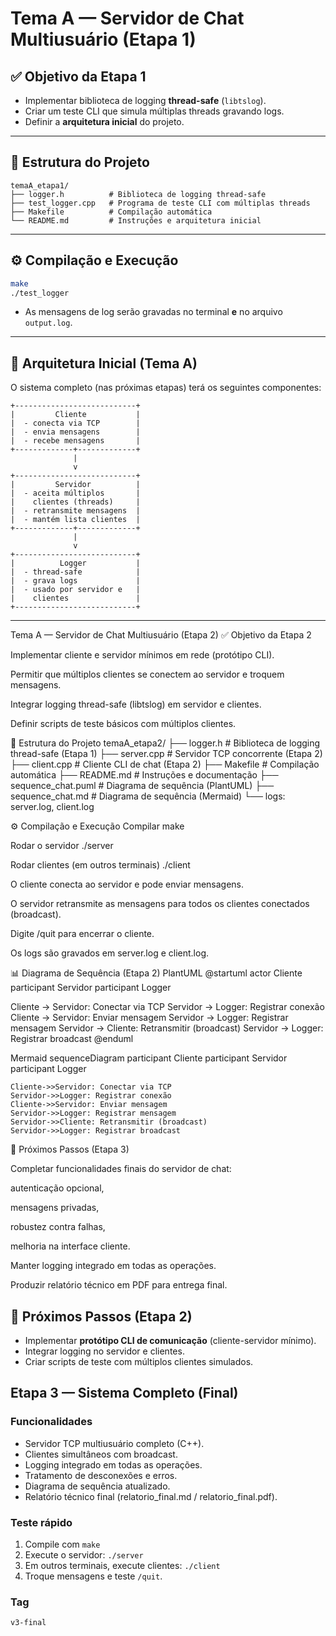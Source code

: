 # Tema A — Servidor de Chat Multiusuário (Etapa 1)

## ✅ Objetivo da Etapa 1
- Implementar biblioteca de logging **thread-safe** (`libtslog`).
- Criar um teste CLI que simula múltiplas threads gravando logs.
- Definir a **arquitetura inicial** do projeto.

---

## 📂 Estrutura do Projeto
```
temaA_etapa1/
├── logger.h          # Biblioteca de logging thread-safe
├── test_logger.cpp   # Programa de teste CLI com múltiplas threads
├── Makefile          # Compilação automática
└── README.md         # Instruções e arquitetura inicial
```

---

## ⚙️ Compilação e Execução
```bash
make
./test_logger
```

- As mensagens de log serão gravadas no terminal **e** no arquivo `output.log`.

---

## 🧩 Arquitetura Inicial (Tema A)
O sistema completo (nas próximas etapas) terá os seguintes componentes:

```
+---------------------------+
|         Cliente           |
|  - conecta via TCP        |
|  - envia mensagens        |
|  - recebe mensagens       |
+-------------+-------------+
              |
              v
+---------------------------+
|         Servidor          |
|  - aceita múltiplos       |
|    clientes (threads)     |
|  - retransmite mensagens  |
|  - mantém lista clientes  |
+-------------+-------------+
              |
              v
+---------------------------+
|          Logger           |
|  - thread-safe            |
|  - grava logs             |
|  - usado por servidor e   |
|    clientes               |
+---------------------------+
```

---

Tema A — Servidor de Chat Multiusuário (Etapa 2)
✅ Objetivo da Etapa 2

Implementar cliente e servidor mínimos em rede (protótipo CLI).

Permitir que múltiplos clientes se conectem ao servidor e troquem mensagens.

Integrar logging thread-safe (libtslog) em servidor e clientes.

Definir scripts de teste básicos com múltiplos clientes.

📂 Estrutura do Projeto
temaA_etapa2/
├── logger.h            # Biblioteca de logging thread-safe (Etapa 1)
├── server.cpp          # Servidor TCP concorrente (Etapa 2)
├── client.cpp          # Cliente CLI de chat (Etapa 2)
├── Makefile            # Compilação automática
├── README.md           # Instruções e documentação
├── sequence_chat.puml  # Diagrama de sequência (PlantUML)
├── sequence_chat.md    # Diagrama de sequência (Mermaid)
└── logs: server.log, client.log

⚙️ Compilação e Execução
Compilar
make

Rodar o servidor
./server

Rodar clientes (em outros terminais)
./client


O cliente conecta ao servidor e pode enviar mensagens.

O servidor retransmite as mensagens para todos os clientes conectados (broadcast).

Digite /quit para encerrar o cliente.

Os logs são gravados em server.log e client.log.

📊 Diagrama de Sequência (Etapa 2)
PlantUML
@startuml
actor Cliente
participant Servidor
participant Logger

Cliente -> Servidor: Conectar via TCP
Servidor -> Logger: Registrar conexão
Cliente -> Servidor: Enviar mensagem
Servidor -> Logger: Registrar mensagem
Servidor -> Cliente: Retransmitir (broadcast)
Servidor -> Logger: Registrar broadcast
@enduml

Mermaid
sequenceDiagram
    participant Cliente
    participant Servidor
    participant Logger

    Cliente->>Servidor: Conectar via TCP
    Servidor->>Logger: Registrar conexão
    Cliente->>Servidor: Enviar mensagem
    Servidor->>Logger: Registrar mensagem
    Servidor->>Cliente: Retransmitir (broadcast)
    Servidor->>Logger: Registrar broadcast

📌 Próximos Passos (Etapa 3)

Completar funcionalidades finais do servidor de chat:

autenticação opcional,

mensagens privadas,

robustez contra falhas,

melhoria na interface cliente.

Manter logging integrado em todas as operações.

Produzir relatório técnico em PDF para entrega final.
## 📌 Próximos Passos (Etapa 2)
- Implementar **protótipo CLI de comunicação** (cliente-servidor mínimo).
- Integrar logging no servidor e clientes.
- Criar scripts de teste com múltiplos clientes simulados.

## Etapa 3 — Sistema Completo (Final)

### Funcionalidades
- Servidor TCP multiusuário completo (C++).
- Clientes simultâneos com broadcast.
- Logging integrado em todas as operações.
- Tratamento de desconexões e erros.
- Diagrama de sequência atualizado.
- Relatório técnico final (relatorio_final.md / relatorio_final.pdf).

### Teste rápido
1. Compile com `make`
2. Execute o servidor: `./server`
3. Em outros terminais, execute clientes: `./client`
4. Troque mensagens e teste `/quit`.

### Tag
`v3-final`
